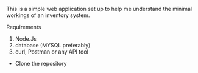 This is a simple web application set up to help me understand the minimal workings of an inventory system. 

Requirements
1. Node.Js
2. database (MYSQL preferably)
3. curl, Postman or any API tool

* Clone the repository

